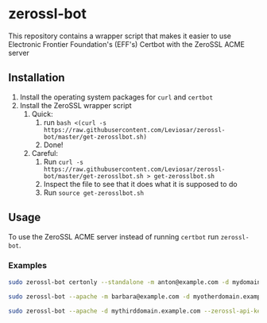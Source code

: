 zerossl-bot
===========

This repository contains a wrapper script that makes it easier to use 
Electronic Frontier Foundation's (EFF's) Certbot with the ZeroSSL ACME server

Installation
------------

1. Install the operating system packages for `curl` and `certbot` 
2. Install the ZeroSSL wrapper script
   1. Quick: 
      1. run `bash <(curl -s https://raw.githubusercontent.com/Leviosar/zerossl-bot/master/get-zerosslbot.sh)`
      2. Done!
   2. Careful: 
      1. Run `curl -s https://raw.githubusercontent.com/Leviosar/zerossl-bot/master/get-zerosslbot.sh > get-zerosslbot.sh`
      2. Inspect the file to see that it does what it is supposed to do
      3. Run `source get-zerosslbot.sh`
      
Usage
-----

To use the ZeroSSL ACME server instead of running `certbot` run `zerossl-bot`.

### Examples

```bash
sudo zerossl-bot certonly --standalone -m anton@example.com -d mydomain.example.com
```

```bash
sudo zerossl-bot --apache -m barbara@example.com -d myotherdomain.example.com
```

```bash
sudo zerossl-bot --apache -d mythirddomain.example.com --zerossl-api-key 1234567890abcdef1234567890abcdef
```

